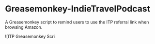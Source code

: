 Greasemonkey-IndieTravelPodcast
===============================

A Greasemonkey script to remind users to use the ITP referral link when browsing Amazon.

![ITP Greasemonkey Scri